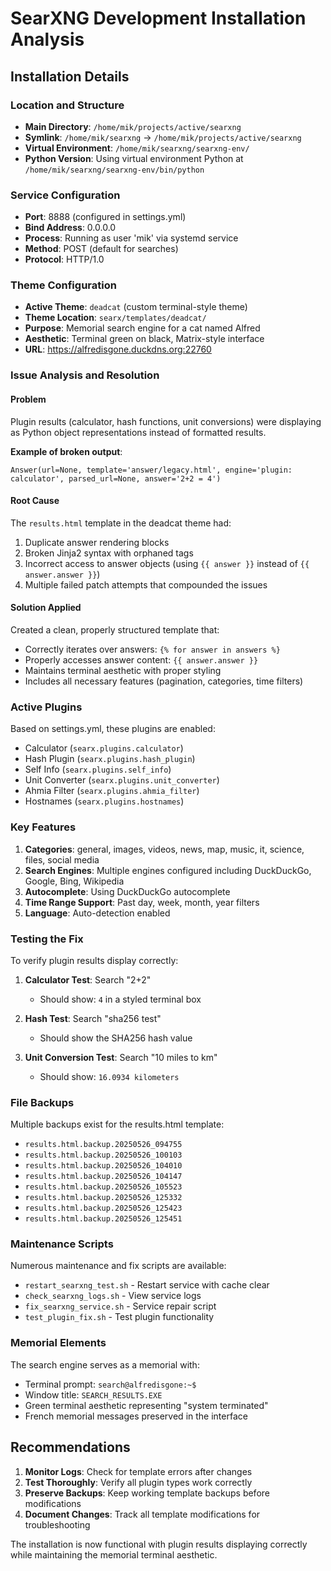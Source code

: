 # SearXNG Development Installation Analysis

## Installation Details

### Location and Structure
- **Main Directory**: `/home/mik/projects/active/searxng`
- **Symlink**: `/home/mik/searxng` → `/home/mik/projects/active/searxng`
- **Virtual Environment**: `/home/mik/searxng/searxng-env/`
- **Python Version**: Using virtual environment Python at `/home/mik/searxng/searxng-env/bin/python`

### Service Configuration
- **Port**: 8888 (configured in settings.yml)
- **Bind Address**: 0.0.0.0 
- **Process**: Running as user 'mik' via systemd service
- **Method**: POST (default for searches)
- **Protocol**: HTTP/1.0

### Theme Configuration
- **Active Theme**: `deadcat` (custom terminal-style theme)
- **Theme Location**: `searx/templates/deadcat/`
- **Purpose**: Memorial search engine for a cat named Alfred
- **Aesthetic**: Terminal green on black, Matrix-style interface
- **URL**: https://alfredisgone.duckdns.org:22760

### Issue Analysis and Resolution

#### Problem
Plugin results (calculator, hash functions, unit conversions) were displaying as Python object representations instead of formatted results.

**Example of broken output**:
```
Answer(url=None, template='answer/legacy.html', engine='plugin: calculator', parsed_url=None, answer='2+2 = 4')
```

#### Root Cause
The `results.html` template in the deadcat theme had:
1. Duplicate answer rendering blocks
2. Broken Jinja2 syntax with orphaned tags
3. Incorrect access to answer objects (using `{{ answer }}` instead of `{{ answer.answer }}`)
4. Multiple failed patch attempts that compounded the issues

#### Solution Applied
Created a clean, properly structured template that:
- Correctly iterates over answers: `{% for answer in answers %}`
- Properly accesses answer content: `{{ answer.answer }}`
- Maintains terminal aesthetic with proper styling
- Includes all necessary features (pagination, categories, time filters)

### Active Plugins
Based on settings.yml, these plugins are enabled:
- Calculator (`searx.plugins.calculator`)
- Hash Plugin (`searx.plugins.hash_plugin`) 
- Self Info (`searx.plugins.self_info`)
- Unit Converter (`searx.plugins.unit_converter`)
- Ahmia Filter (`searx.plugins.ahmia_filter`)
- Hostnames (`searx.plugins.hostnames`)

### Key Features
1. **Categories**: general, images, videos, news, map, music, it, science, files, social media
2. **Search Engines**: Multiple engines configured including DuckDuckGo, Google, Bing, Wikipedia
3. **Autocomplete**: Using DuckDuckGo autocomplete
4. **Time Range Support**: Past day, week, month, year filters
5. **Language**: Auto-detection enabled

### Testing the Fix
To verify plugin results display correctly:

1. **Calculator Test**: Search "2+2"
   - Should show: `4` in a styled terminal box

2. **Hash Test**: Search "sha256 test"  
   - Should show the SHA256 hash value

3. **Unit Conversion Test**: Search "10 miles to km"
   - Should show: `16.0934 kilometers`

### File Backups
Multiple backups exist for the results.html template:
- `results.html.backup.20250526_094755`
- `results.html.backup.20250526_100103`
- `results.html.backup.20250526_104010`
- `results.html.backup.20250526_104147`
- `results.html.backup.20250526_105523`
- `results.html.backup.20250526_125332`
- `results.html.backup.20250526_125423`
- `results.html.backup.20250526_125451`

### Maintenance Scripts
Numerous maintenance and fix scripts are available:
- `restart_searxng_test.sh` - Restart service with cache clear
- `check_searxng_logs.sh` - View service logs
- `fix_searxng_service.sh` - Service repair script
- `test_plugin_fix.sh` - Test plugin functionality

### Memorial Elements
The search engine serves as a memorial with:
- Terminal prompt: `search@alfredisgone:~$`
- Window title: `SEARCH_RESULTS.EXE`
- Green terminal aesthetic representing "system terminated"
- French memorial messages preserved in the interface

## Recommendations

1. **Monitor Logs**: Check for template errors after changes
2. **Test Thoroughly**: Verify all plugin types work correctly
3. **Preserve Backups**: Keep working template backups before modifications
4. **Document Changes**: Track all template modifications for troubleshooting

The installation is now functional with plugin results displaying correctly while maintaining the memorial terminal aesthetic.
